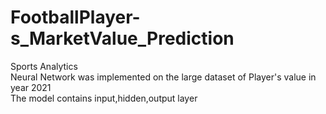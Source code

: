 # FootballPlayer-s_MarketValue_Prediction
Sports Analytics <br>
Neural Network was implemented on the large dataset of Player's value in year 2021<br>
The model contains input,hidden,output layer<br>
